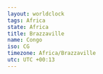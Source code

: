 ```yaml
---
layout: worldclock
tags: Africa
state: Africa
title: Brazzaville
name: Congo
iso: CG
timezone: Africa/Brazzaville
utc: UTC +00:13
---
```


